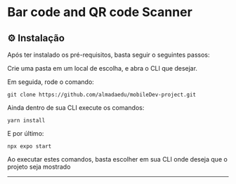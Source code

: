 # Bar code and QR code Scanner

## ⚙️ Instalação

Após ter instalado os pré-requisitos, basta seguir o seguintes passos:

Crie uma pasta em um local de escolha, e abra o CLI que desejar.

Em seguida, rode o comando: 

```
git clone https://github.com/almadaedu/mobileDev-project.git
```

Ainda dentro de sua CLI execute os comandos:

```
yarn install
```
E por último:
```
npx expo start
```

Ao executar estes comandos, basta escolher em sua CLI onde deseja que o projeto seja mostrado

---

